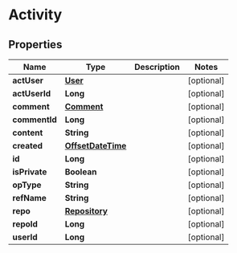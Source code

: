 # Activity

## Properties
Name | Type | Description | Notes
------------ | ------------- | ------------- | -------------
**actUser** | [**User**](User.md) |  |  [optional]
**actUserId** | **Long** |  |  [optional]
**comment** | [**Comment**](Comment.md) |  |  [optional]
**commentId** | **Long** |  |  [optional]
**content** | **String** |  |  [optional]
**created** | [**OffsetDateTime**](OffsetDateTime.md) |  |  [optional]
**id** | **Long** |  |  [optional]
**isPrivate** | **Boolean** |  |  [optional]
**opType** | **String** |  |  [optional]
**refName** | **String** |  |  [optional]
**repo** | [**Repository**](Repository.md) |  |  [optional]
**repoId** | **Long** |  |  [optional]
**userId** | **Long** |  |  [optional]
